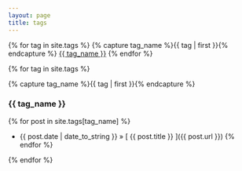 ```yaml
---
layout: page
title: tags
---
```


<p>
{% for tag in site.tags %}
{% capture tag_name %}{{ tag | first }}{% endcapture %}
<a href = "#{{ tag_name }}" class ="tagbox">{{ tag_name }}</a>
{% endfor %}
</p>

{% for tag in site.tags %}

{% capture tag_name %}{{ tag | first }}{% endcapture %}


<h3 id="{{ tag_name }}">{{ tag_name }} </h3>
   
{% for post in site.tags[tag_name] %}
 * {{ post.date | date_to_string }} &raquo; [ {{ post.title }} ]({{ post.url }})
{% endfor %}

{% endfor %}
